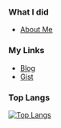<!--### Hi there 👋-->

### What I did

- [About Me](https://esctabcapslock.github.io/about)

### My Links

- [Blog](https://esctabcapslock.github.io/)
- [Gist](https://gist.github.com/esctabcapslock)

### Top Langs

[![Top Langs](https://github-readme-stats.vercel.app/api/top-langs/?username=esctabcapslock&layout=compact?&hide=jupyter%20notebook&langs_count=10)](https://github.com/anuraghazra/github-readme-stats)

<!--
**esctabcapslock/esctabcapslock** is a ✨ _special_ ✨ repository because its `README.md` (this file) appears on your GitHub profile.

Here are some ideas to get you started:

- 🔭 I’m currently working on ...
- 🌱 I’m currently learning ...
- 👯 I’m looking to collaborate on ...
- 🤔 I’m looking for help with ...
- 💬 Ask me about ...
- 📫 How to reach me: ...
- 😄 Pronouns: ...
- ⚡ Fun fact: ...
-->
